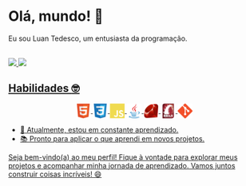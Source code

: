 # Olá, mundo! 👋

Eu sou Luan Tedesco, um entusiasta da programação.

<div><br>
  <a href="https://github.com/LuanTedesco">
  <img height="180em" src="https://github-readme-stats.vercel.app/api?username=LuanTedesco&show_icons=true&theme=github_dark&include_all_commits=true&count_private=true"/>
  <img height="180em" src="https://github-readme-stats.vercel.app/api/top-langs/?username=LuanTedesco&layout=compact&langs_count=7&theme=github_dark&hide=qml,batchfile"/>
</div>

## Habilidades :nerd_face:

<p align="center">
  <img align="center" alt="html5" height="30" width="auto" src="https://raw.githubusercontent.com/devicons/devicon/master/icons/html5/html5-original.svg">
  <img align="center" alt="css3" height="30" width="auto" src="https://raw.githubusercontent.com/devicons/devicon/master/icons/css3/css3-original.svg">
  <img align="center" alt="javascript" height="30" width="auto" src="https://raw.githubusercontent.com/devicons/devicon/master/icons/javascript/javascript-plain.svg">
  <img align="center" alt="java" height="30" width="auto" src="https://raw.githubusercontent.com/devicons/devicon/master/icons/java/java-original.svg">
  <img align="center" alt="ruby" height="30" width="auto" src="https://raw.githubusercontent.com/devicons/devicon/master/icons/ruby/ruby-original.svg">
  <img align="center" alt="rails" height="30" width="auto" src="https://raw.githubusercontent.com/devicons/devicon/master/icons/rails/rails-original-wordmark.svg">
  <img align="center" alt="git" height="30" width="auto" src="https://raw.githubusercontent.com/devicons/devicon/master/icons/git/git-original.svg">
</p>

- 🌱 Atualmente, estou em constante aprendizado.
- 📚 Pronto para aplicar o que aprendi em novos projetos.

Seja bem-vindo(a) ao meu perfil! Fique à vontade para explorar meus projetos e acompanhar minha jornada de aprendizado. Vamos juntos construir coisas incríveis! 😄
